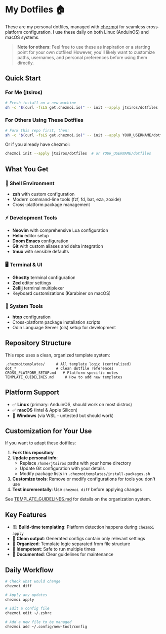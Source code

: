 # My Dotfiles 🏠

These are my personal dotfiles, managed with [chezmoi](https://chezmoi.io) for seamless cross-platform configuration. I use these daily on both Linux (AnduinOS) and macOS systems.

> **Note for others**: Feel free to use these as inspiration or a starting point for your own dotfiles! However, you'll likely want to customize paths, usernames, and personal preferences before using them directly.

## Quick Start

### For Me (jtsiros)
```bash
# Fresh install on a new machine
sh -c "$(curl -fsLS get.chezmoi.io)" -- init --apply jtsiros/dotfiles
```

### For Others Using These Dotfiles
```bash
# Fork this repo first, then:
sh -c "$(curl -fsLS get.chezmoi.io)" -- init --apply YOUR_USERNAME/dotfiles
```

Or if you already have chezmoi:
```bash
chezmoi init --apply jtsiros/dotfiles  # or YOUR_USERNAME/dotfiles
```

## What You Get

### 🐚 Shell Environment
- **zsh** with custom configuration
- Modern command-line tools (fzf, fd, bat, eza, zoxide)
- Cross-platform package management

### ⚡ Development Tools
- **Neovim** with comprehensive Lua configuration
- **Helix** editor setup
- **Doom Emacs** configuration
- **Git** with custom aliases and delta integration
- **tmux** with sensible defaults

### 🖥️ Terminal & UI
- **Ghostty** terminal configuration
- **Zed** editor settings
- **Zellij** terminal multiplexer
- Keyboard customizations (Karabiner on macOS)

### 🔧 System Tools
- **htop** configuration
- Cross-platform package installation scripts
- Odin Language Server (ols) setup for development

## Repository Structure

This repo uses a clean, organized template system:

```
.chezmoitemplates/     # All template logic (centralized)
dot_*                  # Clean dotfile references
CROSS_PLATFORM_SETUP.md   # Platform-specific notes
TEMPLATE_GUIDELINES.md     # How to add new templates
```

## Platform Support

- ✅ **Linux** (primary: AnduinOS, should work on most distros)
- ✅ **macOS** (Intel & Apple Silicon)
- 🔧 **Windows** (via WSL - untested but should work)

## Customization for Your Use

If you want to adapt these dotfiles:

1. **Fork this repository**
2. **Update personal info**:
   - Replace `/home/jtsiros` paths with your home directory
   - Update Git configuration with your details
   - Modify package lists in `.chezmoitemplates/install-packages.sh`
3. **Customize tools**: Remove or modify configurations for tools you don't use
4. **Test incrementally**: Use `chezmoi diff` before applying changes

See [TEMPLATE_GUIDELINES.md](TEMPLATE_GUIDELINES.md) for details on the organization system.

## Key Features

- 🏗️ **Build-time templating**: Platform detection happens during `chezmoi apply`
- 🎯 **Clean output**: Generated configs contain only relevant settings
- 📁 **Organized**: Template logic separated from file structure
- 🔄 **Idempotent**: Safe to run multiple times
- 📖 **Documented**: Clear guidelines for maintenance

## Daily Workflow

```bash
# Check what would change
chezmoi diff

# Apply any updates
chezmoi apply

# Edit a config file
chezmoi edit ~/.zshrc

# Add a new file to be managed
chezmoi add ~/.config/new-tool/config
```

